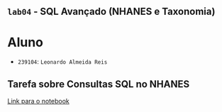 ## `lab04` - SQL Avançado (NHANES e Taxonomia)

# Aluno
* `239104`: `Leonardo Almeida Reis`

## Tarefa sobre Consultas SQL no NHANES

[Link para o notebook](notebook/lab04-sql-advanced.ipynb)
